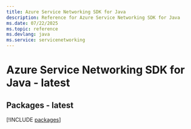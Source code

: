 ```yaml
---
title: Azure Service Networking SDK for Java
description: Reference for Azure Service Networking SDK for Java
ms.date: 07/22/2025
ms.topic: reference
ms.devlang: java
ms.service: servicenetworking
---
```

# Azure Service Networking SDK for Java - latest
## Packages - latest
[!INCLUDE [packages](service-networking-index.md)]